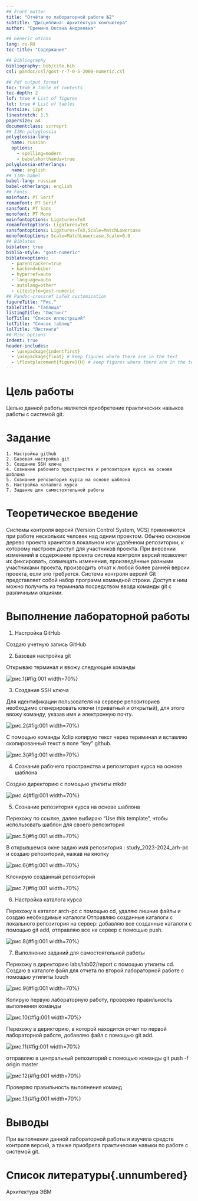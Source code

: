 ```yaml
---
## Front matter
title: "Отчёта по лабораторной работе №2"
subtitle: "Дисциплина: Архитектура компьютера"
author: "Еремина Оксана Андреевна"

## Generic otions
lang: ru-RU
toc-title: "Содержание"

## Bibliography
bibliography: bib/cite.bib
csl: pandoc/csl/gost-r-7-0-5-2008-numeric.csl

## Pdf output format
toc: true # Table of contents
toc-depth: 2
lof: true # List of figures
lot: true # List of tables
fontsize: 12pt
linestretch: 1.5
papersize: a4
documentclass: scrreprt
## I18n polyglossia
polyglossia-lang:
  name: russian
  options:
	- spelling=modern
	- babelshorthands=true
polyglossia-otherlangs:
  name: english
## I18n babel
babel-lang: russian
babel-otherlangs: english
## Fonts
mainfont: PT Serif
romanfont: PT Serif
sansfont: PT Sans
monofont: PT Mono
mainfontoptions: Ligatures=TeX
romanfontoptions: Ligatures=TeX
sansfontoptions: Ligatures=TeX,Scale=MatchLowercase
monofontoptions: Scale=MatchLowercase,Scale=0.9
## Biblatex
biblatex: true
biblio-style: "gost-numeric"
biblatexoptions:
  - parentracker=true
  - backend=biber
  - hyperref=auto
  - language=auto
  - autolang=other*
  - citestyle=gost-numeric
## Pandoc-crossref LaTeX customization
figureTitle: "Рис."
tableTitle: "Таблица"
listingTitle: "Листинг"
lofTitle: "Список иллюстраций"
lotTitle: "Список таблиц"
lolTitle: "Листинги"
## Misc options
indent: true
header-includes:
  - \usepackage{indentfirst}
  - \usepackage{float} # keep figures where there are in the text
  - \floatplacement{figure}{H} # keep figures where there are in the text
---
```


# Цель работы

Целью данной работы является приобретение практических навыков работы с системой git.

# Задание
    1. Настройка github
    2. Базовая настройка git
    3. Создание SSH ключа
    4. Сознание рабочего пространства и репозитория курса на основе шаблона
    5. Сознание репозитория курса на основе шаблона 
    6. Настройка каталога курса
    7. Задание для самостоятельной работы

# Теоретическое введение

Системы контроля версий (Version Control System, VCS) применяются при работе нескольких человек над одним проектом. Обычно основное дерево проекта хранится в локальном или удалённом репозитории, к которому настроен доступ для участников проекта. При внесении изменений в содержание проекта система контроля версий позволяет их фиксировать, совмещать изменения, произведённые разными участниками проекта, производить откат к любой более ранней версии проекта, если это требуется.
Система контроля версий Git представляет собой набор программ командной строки. Доступ к ним можно получить из терминала посредством ввода команды git с различными опциями.

# Выполнение лабораторной работы
1. Настройка GitHub

Создаю учетную запись GitHub

2. Базовая настройка git

Открываю терминал и ввожу следующие команды

![рис.1](image/рис1.png){#fig:001 width=70%}

3. Создание SSH ключа

Для идентификации пользователя на сервере репозиториев необходимо сгенерировать ключи (приватный и открытый), для этого ввожу команду, указав имя и электронную почту.

![рис.2](image/рис2.png){#fig:001 width=70%}

С помощью команды Xclip копирую текст через териминал и вставляю скопированный текст в поле “key” github.

![рис.3](image/рис3.png){#fig:001 width=70%}

4. Сознание рабочего пространства и репозитория курса на основе шаблона

Создаю директорию с помощью утилиты mkdir

![рис.4](image/рис4.png){#fig:001 width=70%}

5. Сознание репозитория курса на основе шаблона

Перехожу по ссылке, далее выбираю “Use this template”, чтобы использовать шаблон для своего репозитория 

![рис.5](image/рис5.png){#fig:001 width=70%}

В открывшемся окне задаю имя репозитория : study_2023-2024_arh-pc и создаю репозиторий, нажав на кнопку 

![рис.6](image/рис6.png){#fig:001 width=70%}

Клонирую созданный репозиторий 

![рис.7](image/рис7.png){#fig:001 width=70%}

6. Настройка каталога курса

Перехожу в каталог arch-pc с помощью cd,  удаляю лишние файлы и создаю необходимые каталоги
Отправляю созданные каталоги с локального репозитория на сервер: добавляю все созданные каталоги с помощью git add, отправляю все на сервер с помощью push.

![рис.8](image/рис8.png){#fig:001 width=70%}

7. Выполнение заданий для самостоятельной работы

Перехожу в директорию labs/lab02/report с помощью утилиты cd. Создаю в каталоге файл для отчета по второй лабораторной работе с помощью утилиты touch

![рис.9](image/рис9.png){#fig:001 width=70%}

Копирую первую лабораторную работу, проверяю правильность выполнения команды

![рис.10](image/рис10.png){#fig:001 width=70%}

Перехожу в дерикторию, в которой находится отчет по первой лабораторной работе, добавляю файл с помощью git add.

![рис.11](image/рис11.png){#fig:001 width=70%}

отправляю в центральный репозиторий с помощью команды git push -f origin master

![рис.12](image/рис12.png){#fig:001 width=70%}

Проверяю правильность выполнения команд

![рис.13](image/рис13.png){#fig:001 width=70%}

# Выводы

При выполнении данной лабораторной работы я изучила средств контроля версий, а также приобрела практические навыки по работе с системой git.

# Список литературы{.unnumbered}

Архитектура ЭВМ

